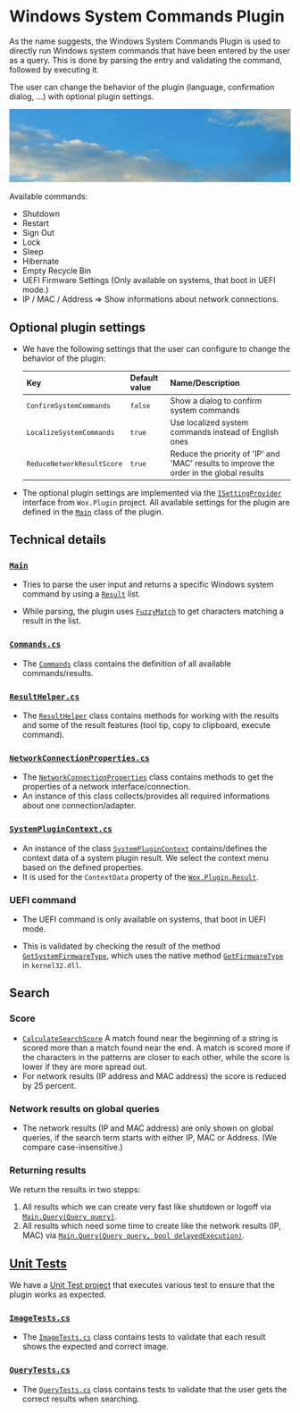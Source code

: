# Windows System Commands Plugin

As the name suggests, the Windows System Commands Plugin is used to directly run Windows system commands that have been entered by the user as a query. This is done by parsing the entry and validating the command, followed by executing it.

The user can change the behavior of the plugin (language, confirmation dialog, ...) with optional plugin settings.

![Image of System Commands plugin](/doc/images/launcher/plugins/sys.gif)

Available commands:
* Shutdown
* Restart
* Sign Out
* Lock
* Sleep
* Hibernate
* Empty Recycle Bin
* UEFI Firmware Settings (Only available on systems, that boot in UEFI mode.)
* IP / MAC / Address => Show informations about network connections.

## Optional plugin settings

* We have the following settings that the user can configure to change the behavior of the plugin:

	| Key | Default value | Name/Description |
	|--------------|-----------|------------|
	| `ConfirmSystemCommands` | `false` | Show a dialog to confirm system commands |
	| `LocalizeSystemCommands` | `true` | Use localized system commands instead of English ones |
	| `ReduceNetworkResultScore` | `true` | Reduce the priority of 'IP' and 'MAC' results to improve the order in the global results |

* The optional plugin settings are implemented via the [`ISettingProvider`](/src/modules/launcher/Wox.Plugin/ISettingProvider.cs) interface from `Wox.Plugin` project. All available settings for the plugin are defined in the [`Main`](/src/modules/launcher/Plugins/Microsoft.PowerToys.Run.Plugin.System/Main.cs) class of the plugin.

## Technical details

### [`Main`](/src/modules/launcher/Plugins/Microsoft.PowerToys.Run.Plugin.System/Main.cs)

* Tries to parse the user input and returns a specific Windows system command by using a [`Result`](/src/modules/launcher/Wox.Plugin/Result.cs) list.

* While parsing, the plugin uses [`FuzzyMatch`](/src/modules/launcher/Wox.Infrastructure/StringMatcher.cs) to get characters matching a result in the list.

### [`Commands.cs`](/src/modules/launcher/Plugins/Microsoft.PowerToys.Run.Plugin.System/Components/Commands.cs)
- The [`Commands`](/src/modules/launcher/Plugins/Microsoft.PowerToys.Run.Plugin.System/Components/Commands.cs) class contains the definition of all available commands/results.

### [`ResultHelper.cs`](/src/modules/launcher/Plugins/Microsoft.PowerToys.Run.Plugin.System/Components/ResultHelper.cs)
- The [`ResultHelper`](/src/modules/launcher/Plugins/Microsoft.PowerToys.Run.Plugin.System/Components/ResultHelper.cs) class contains methods for working with the results and some of the result features (tool tip, copy to clipboard, execute command).

### [`NetworkConnectionProperties.cs`](/src/modules/launcher/Plugins/Microsoft.PowerToys.Run.Plugin.System/Components/NetworkConnectionProperties.cs)
- The [`NetworkConnectionProperties`](/src/modules/launcher/Plugins/Microsoft.PowerToys.Run.Plugin.System/Components/NetworkConnectionProperties.cs) class contains methods to get the properties of a network interface/connection.
- An instance of this class collects/provides all required informations about one connection/adapter.

### [`SystemPluginContext.cs`](/src/modules/launcher/Plugins/Microsoft.PowerToys.Run.Plugin.System/Components/SystemPluginContext.cs)
- An instance of the class [`SystemPluginContext`](/src/modules/launcher/Plugins/Microsoft.PowerToys.Run.Plugin.System/Components/SystemPluginContext.cs) contains/defines the context data of a system plugin result. We select the context menu based on the defined properties.
- It is used for the `ContextData` property of the [`Wox.Plugin.Result`](/src/modules/launcher/Wox.Plugin/Result.cs).


### UEFI command

* The UEFI command is only available on systems, that boot in UEFI mode.

* This is validated by checking the result of the method [`GetSystemFirmwareType`](/src/modules/launcher/Wox.Plugin/Common/Win32/Win32Helpers.cs), which uses the native method [`GetFirmwareType`](/src/modules/launcher/Wox.Plugin/Common/Win32/NativeMethods.cs) in `kernel32.dll`.

## Search

### Score

* [`CalculateSearchScore`](/src/modules/launcher/Wox.Infrastructure/StringMatcher.cs) A match found near the beginning of a string is scored more than a match found near the end. A match is scored more if the characters in the patterns are closer to each other, while the score is lower if they are more spread out.
* For network results (IP address and MAC address) the score is reduced by 25 percent.

### Network results on global queries
- The network results (IP and MAC address) are only shown on global queries, if the search term starts with either IP, MAC or Address. (We compare case-insensitive.)

### Returning results
We return the results in two stepps:
1. All results which we can create very fast like shutdown or logoff via [`Main.Query(Query query)`](/src/modules/launcher/Plugins/Microsoft.PowerToys.Run.Plugin.System/Main.cs).
2. All results which need some time to create like the network results (IP, MAC) via [`Main.Query(Query query, bool delayedExecution)`](/src/modules/launcher/Plugins/Microsoft.PowerToys.Run.Plugin.System/Main.cs).

## [Unit Tests](/src/modules/launcher/Plugins/Microsoft.PowerToys.Run.Plugin.System.UnitTests)
We have a [Unit Test project](/src/modules/launcher/Plugins/Microsoft.PowerToys.Run.Plugin.System.UnitTests) that executes various test to ensure that the plugin works as expected.

### [`ImageTests.cs`](/src/modules/launcher/Plugins/Microsoft.PowerToys.Run.Plugin.System.UnitTests/ImageTests.cs)
- The [`ImageTests.cs`](/src/modules/launcher/Plugins/Microsoft.PowerToys.Run.Plugin.System.UnitTests/ImageTests.cs) class contains tests to validate that each result shows the expected and correct image.

### [`QueryTests.cs`](/src/modules/launcher/Plugins/Microsoft.PowerToys.Run.Plugin.System.UnitTests/QueryTests.cs)
- The [`QueryTests.cs`](/src/modules/launcher/Plugins/Microsoft.PowerToys.Run.Plugin.System.UnitTests/QueryTests.cs) class contains tests to validate that the user gets the correct results when searching.

